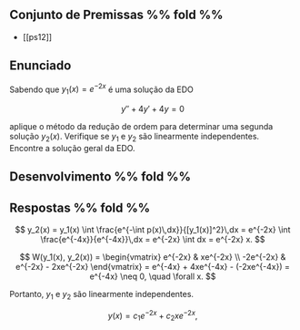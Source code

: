## Conjunto de Premissas %% fold %%
- [[ps12]]

## Enunciado
Sabendo que $y_1(x) = e^{-2x}$ é uma solução da EDO

$$
y'' + 4y' + 4y = 0
$$

aplique o método da redução de ordem para determinar uma segunda solução $y_2(x)$. Verifique se $y_1$ e $y_2$ são linearmente independentes.  
Encontre a solução geral da EDO.

## Desenvolvimento %% fold %%

## Respostas %% fold %%
$$
y_2(x) = y_1(x) \int \frac{e^{-\int p(x)\,dx}}{[y_1(x)]^2}\,dx = e^{-2x} \int \frac{e^{-4x}}{e^{-4x}}\,dx
= e^{-2x} \int dx = e^{-2x} x.
$$

$$
W(y_1(x), y_2(x)) =
\begin{vmatrix}
e^{-2x} & xe^{-2x} \\
-2e^{-2x} & e^{-2x} - 2xe^{-2x}
\end{vmatrix}
= e^{-4x} + 4xe^{-4x} - (-2xe^{-4x})
= e^{-4x} \neq 0, \quad \forall x.
$$

Portanto, $y_1$ e $y_2$ são linearmente independentes.

$$
y(x) = c_1 e^{-2x} + c_2 xe^{-2x},
$$



